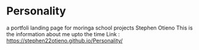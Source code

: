 # Personality
a portfoli landing page for moringa school projects
Stephen Otieno
This is the information about me upto the time
Link : https://stephen22otieno.github.io/Personality/
